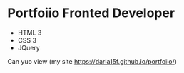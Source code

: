 # Portfoiio Fronted Developer
- HTML 3
- CSS 3
- JQuery

Can yuo view (my site https://daria15f.github.io/portfoiio/)
